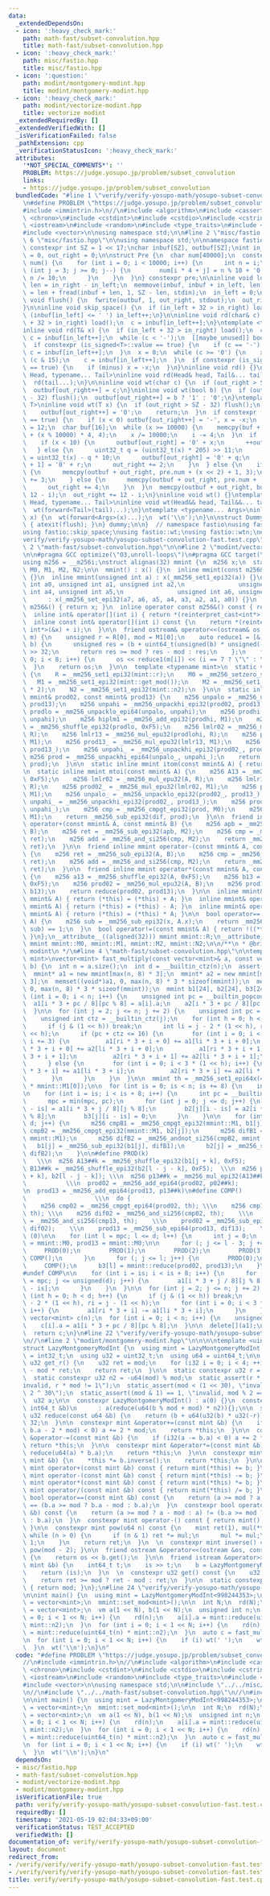 ```yaml
---
data:
  _extendedDependsOn:
  - icon: ':heavy_check_mark:'
    path: math-fast/subset-convolution.hpp
    title: math-fast/subset-convolution.hpp
  - icon: ':heavy_check_mark:'
    path: misc/fastio.hpp
    title: misc/fastio.hpp
  - icon: ':question:'
    path: modint/montgomery-modint.hpp
    title: modint/montgomery-modint.hpp
  - icon: ':heavy_check_mark:'
    path: modint/vectorize-modint.hpp
    title: vectorize modint
  _extendedRequiredBy: []
  _extendedVerifiedWith: []
  _isVerificationFailed: false
  _pathExtension: cpp
  _verificationStatusIcon: ':heavy_check_mark:'
  attributes:
    '*NOT_SPECIAL_COMMENTS*': ''
    PROBLEM: https://judge.yosupo.jp/problem/subset_convolution
    links:
    - https://judge.yosupo.jp/problem/subset_convolution
  bundledCode: "#line 1 \"verify/verify-yosupo-math/yosupo-subset-convolution-fast.test.cpp\"\
    \n#define PROBLEM \"https://judge.yosupo.jp/problem/subset_convolution\"\n//\n\
    #include <immintrin.h>\n//\n#include <algorithm>\n#include <cassert>\n#include\
    \ <chrono>\n#include <cstdint>\n#include <cstdio>\n#include <cstring>\n#include\
    \ <iostream>\n#include <random>\n#include <type_traits>\n#include <utility>\n\
    #include <vector>\n\nusing namespace std;\n\n#line 2 \"misc/fastio.hpp\"\n\n#line\
    \ 6 \"misc/fastio.hpp\"\n\nusing namespace std;\n\nnamespace fastio {\nstatic\
    \ constexpr int SZ = 1 << 17;\nchar inbuf[SZ], outbuf[SZ];\nint in_left = 0, in_right\
    \ = 0, out_right = 0;\n\nstruct Pre {\n  char num[40000];\n  constexpr Pre() :\
    \ num() {\n    for (int i = 0; i < 10000; i++) {\n      int n = i;\n      for\
    \ (int j = 3; j >= 0; j--) {\n        num[i * 4 + j] = n % 10 + '0';\n       \
    \ n /= 10;\n      }\n    }\n  }\n} constexpr pre;\n\ninline void load() {\n  int\
    \ len = in_right - in_left;\n  memmove(inbuf, inbuf + in_left, len);\n  in_right\
    \ = len + fread(inbuf + len, 1, SZ - len, stdin);\n  in_left = 0;\n}\n\ninline\
    \ void flush() {\n  fwrite(outbuf, 1, out_right, stdout);\n  out_right = 0;\n\
    }\n\ninline void skip_space() {\n  if (in_left + 32 > in_right) load();\n  while\
    \ (inbuf[in_left] <= ' ') in_left++;\n}\n\ninline void rd(char& c) {\n  if (in_left\
    \ + 32 > in_right) load();\n  c = inbuf[in_left++];\n}\ntemplate <typename T>\n\
    inline void rd(T& x) {\n  if (in_left + 32 > in_right) load();\n  char c;\n  do\
    \ c = inbuf[in_left++];\n  while (c < '-');\n  [[maybe_unused]] bool minus = false;\n\
    \  if constexpr (is_signed<T>::value == true) {\n    if (c == '-') minus = true,\
    \ c = inbuf[in_left++];\n  }\n  x = 0;\n  while (c >= '0') {\n    x = x * 10 +\
    \ (c & 15);\n    c = inbuf[in_left++];\n  }\n  if constexpr (is_signed<T>::value\
    \ == true) {\n    if (minus) x = -x;\n  }\n}\ninline void rd() {}\ntemplate <typename\
    \ Head, typename... Tail>\ninline void rd(Head& head, Tail&... tail) {\n  rd(head);\n\
    \  rd(tail...);\n}\n\ninline void wt(char c) {\n  if (out_right > SZ - 32) flush();\n\
    \  outbuf[out_right++] = c;\n}\ninline void wt(bool b) {\n  if (out_right > SZ\
    \ - 32) flush();\n  outbuf[out_right++] = b ? '1' : '0';\n}\ntemplate <typename\
    \ T>\ninline void wt(T x) {\n  if (out_right > SZ - 32) flush();\n  if (!x) {\n\
    \    outbuf[out_right++] = '0';\n    return;\n  }\n  if constexpr (is_signed<T>::value\
    \ == true) {\n    if (x < 0) outbuf[out_right++] = '-', x = -x;\n  }\n  int i\
    \ = 12;\n  char buf[16];\n  while (x >= 10000) {\n    memcpy(buf + i, pre.num\
    \ + (x % 10000) * 4, 4);\n    x /= 10000;\n    i -= 4;\n  }\n  if (x < 100) {\n\
    \    if (x < 10) {\n      outbuf[out_right] = '0' + x;\n      ++out_right;\n \
    \   } else {\n      uint32_t q = (uint32_t(x) * 205) >> 11;\n      uint32_t r\
    \ = uint32_t(x) - q * 10;\n      outbuf[out_right] = '0' + q;\n      outbuf[out_right\
    \ + 1] = '0' + r;\n      out_right += 2;\n    }\n  } else {\n    if (x < 1000)\
    \ {\n      memcpy(outbuf + out_right, pre.num + (x << 2) + 1, 3);\n      out_right\
    \ += 3;\n    } else {\n      memcpy(outbuf + out_right, pre.num + (x << 2), 4);\n\
    \      out_right += 4;\n    }\n  }\n  memcpy(outbuf + out_right, buf + i + 4,\
    \ 12 - i);\n  out_right += 12 - i;\n}\ninline void wt() {}\ntemplate <typename\
    \ Head, typename... Tail>\ninline void wt(Head&& head, Tail&&... tail) {\n  wt(head);\n\
    \  wt(forward<Tail>(tail)...);\n}\ntemplate <typename... Args>\ninline void wtn(Args&&...\
    \ x) {\n  wt(forward<Args>(x)...);\n  wt('\\n');\n}\n\nstruct Dummy {\n  Dummy()\
    \ { atexit(flush); }\n} dummy;\n\n}  // namespace fastio\nusing fastio::rd;\n\
    using fastio::skip_space;\nusing fastio::wt;\nusing fastio::wtn;\n#line 20 \"\
    verify/verify-yosupo-math/yosupo-subset-convolution-fast.test.cpp\"\n//\n#line\
    \ 2 \"math-fast/subset-convolution.hpp\"\n\n#line 2 \"modint/vectorize-modint.hpp\"\
    \n\n#pragma GCC optimize(\"O3,unroll-loops\")\n#pragma GCC target(\"avx2\")\n\n\
    using m256 = __m256i;\nstruct alignas(32) mmint {\n  m256 x;\n  static mmint R,\
    \ M0, M1, M2, N2;\n\n  mmint() : x() {}\n  inline mmint(const m256& _x) : x(_x)\
    \ {}\n  inline mmint(unsigned int a) : x(_mm256_set1_epi32(a)) {}\n  inline mmint(unsigned\
    \ int a0, unsigned int a1, unsigned int a2,\n               unsigned int a3, unsigned\
    \ int a4, unsigned int a5,\n               unsigned int a6, unsigned int a7)\n\
    \      : x(_mm256_set_epi32(a7, a6, a5, a4, a3, a2, a1, a0)) {}\n  inline operator\
    \ m256&() { return x; }\n  inline operator const m256&() const { return x; }\n\
    \  inline int& operator[](int i) { return *(reinterpret_cast<int*>(&x) + i); }\n\
    \  inline const int& operator[](int i) const {\n    return *(reinterpret_cast<const\
    \ int*>(&x) + i);\n  }\n\n  friend ostream& operator<<(ostream& os, const mmint&\
    \ m) {\n    unsigned r = R[0], mod = M1[0];\n    auto reduce1 = [&](const uint64_t&\
    \ b) {\n      unsigned res = (b + uint64_t(unsigned(b) * unsigned(-r)) * mod)\
    \ >> 32;\n      return res >= mod ? res - mod : res;\n    };\n    for (int i =\
    \ 0; i < 8; i++) {\n      os << reduce1(m[i]) << (i == 7 ? \"\" : \" \");\n  \
    \  }\n    return os;\n  }\n\n  template <typename mint>\n  static void set_mod()\
    \ {\n    R = _mm256_set1_epi32(mint::r);\n    M0 = _mm256_setzero_si256();\n \
    \   M1 = _mm256_set1_epi32(mint::get_mod());\n    M2 = _mm256_set1_epi32(mint::get_mod()\
    \ * 2);\n    N2 = _mm256_set1_epi32(mint::n2);\n  }\n\n  static inline mmint reduce(const\
    \ mmint& prod02, const mmint& prod13) {\n    m256 unpalo = _mm256_unpacklo_epi32(prod02,\
    \ prod13);\n    m256 unpahi = _mm256_unpackhi_epi32(prod02, prod13);\n    m256\
    \ prodlo = _mm256_unpacklo_epi64(unpalo, unpahi);\n    m256 prodhi = _mm256_unpackhi_epi64(unpalo,\
    \ unpahi);\n    m256 hiplm1 = _mm256_add_epi32(prodhi, M1);\n    m256 prodlohi\
    \ = _mm256_shuffle_epi32(prodlo, 0xF5);\n    m256 lmlr02 = _mm256_mul_epu32(prodlo,\
    \ R);\n    m256 lmlr13 = _mm256_mul_epu32(prodlohi, R);\n    m256 prod02_ = _mm256_mul_epu32(lmlr02,\
    \ M1);\n    m256 prod13_ = _mm256_mul_epu32(lmlr13, M1);\n    m256 unpalo_ = _mm256_unpacklo_epi32(prod02_,\
    \ prod13_);\n    m256 unpahi_ = _mm256_unpackhi_epi32(prod02_, prod13_);\n   \
    \ m256 prod = _mm256_unpackhi_epi64(unpalo_, unpahi_);\n    return _mm256_sub_epi32(hiplm1,\
    \ prod);\n  }\n\n  static inline mmint itom(const mmint& A) { return A * N2; }\n\
    \n  static inline mmint mtoi(const mmint& A) {\n    m256 A13 = _mm256_shuffle_epi32(A,\
    \ 0xF5);\n    m256 lmlr02 = _mm256_mul_epu32(A, R);\n    m256 lmlr13 = _mm256_mul_epu32(A13,\
    \ R);\n    m256 prod02_ = _mm256_mul_epu32(lmlr02, M1);\n    m256 prod13_ = _mm256_mul_epu32(lmlr13,\
    \ M1);\n    m256 unpalo_ = _mm256_unpacklo_epi32(prod02_, prod13_);\n    m256\
    \ unpahi_ = _mm256_unpackhi_epi32(prod02_, prod13_);\n    m256 prod = _mm256_unpackhi_epi64(unpalo_,\
    \ unpahi_);\n    m256 cmp = _mm256_cmpgt_epi32(prod, M0);\n    m256 dif = _mm256_and_si256(cmp,\
    \ M1);\n    return _mm256_sub_epi32(dif, prod);\n  }\n\n  friend inline mmint\
    \ operator+(const mmint& A, const mmint& B) {\n    m256 apb = _mm256_add_epi32(A,\
    \ B);\n    m256 ret = _mm256_sub_epi32(apb, M2);\n    m256 cmp = _mm256_cmpgt_epi32(M0,\
    \ ret);\n    m256 add = _mm256_and_si256(cmp, M2);\n    return _mm256_add_epi32(add,\
    \ ret);\n  }\n\n  friend inline mmint operator-(const mmint& A, const mmint& B)\
    \ {\n    m256 ret = _mm256_sub_epi32(A, B);\n    m256 cmp = _mm256_cmpgt_epi32(M0,\
    \ ret);\n    m256 add = _mm256_and_si256(cmp, M2);\n    return _mm256_add_epi32(add,\
    \ ret);\n  }\n\n  friend inline mmint operator*(const mmint& A, const mmint& B)\
    \ {\n    m256 a13 = _mm256_shuffle_epi32(A, 0xF5);\n    m256 b13 = _mm256_shuffle_epi32(B,\
    \ 0xF5);\n    m256 prod02 = _mm256_mul_epu32(A, B);\n    m256 prod13 = _mm256_mul_epu32(a13,\
    \ b13);\n    return reduce(prod02, prod13);\n  }\n\n  inline mmint& operator+=(const\
    \ mmint& A) { return (*this) = (*this) + A; }\n  inline mmint& operator-=(const\
    \ mmint& A) { return (*this) = (*this) - A; }\n  inline mmint& operator*=(const\
    \ mmint& A) { return (*this) = (*this) * A; }\n\n  bool operator==(const mmint&\
    \ A) {\n    m256 sub = _mm256_sub_epi32(x, A.x);\n    return _mm256_testz_si256(sub,\
    \ sub) == 1;\n  }\n  bool operator!=(const mmint& A) { return !((*this) == A);\
    \ }\n};\n__attribute__((aligned(32))) mmint mmint::R;\n__attribute__((aligned(32)))\
    \ mmint mmint::M0, mmint::M1, mmint::M2, mmint::N2;\n\n/**\n * @brief vectorize\
    \ modint\n */\n#line 4 \"math-fast/subset-convolution.hpp\"\n\ntemplate <typename\
    \ mint>\nvector<mint> fast_multiply(const vector<mint>& a, const vector<mint>&\
    \ b) {\n  int n = a.size();\n  int d = __builtin_ctz(n);\n  assert(d <= 23);\n\
    \  mmint* a1 = new mmint[max(n, 8) * 3];\n  mmint* a2 = new mmint[max(n, 8) *\
    \ 3];\n  memset((void*)a1, 0, max(n, 8) * 3 * sizeof(mmint));\n  memset((void*)a2,\
    \ 0, max(n, 8) * 3 * sizeof(mmint));\n  mmint b1[24], b2[24], b3[24];\n\n  for\
    \ (int i = 0; i < n; i++) {\n    unsigned int pc = __builtin_popcount(i);\n  \
    \  a1[i * 3 + pc / 8][pc % 8] = a[i].a;\n    a2[i * 3 + pc / 8][pc % 8] = b[i].a;\n\
    \  }\n\n  for (int j = 2; j <= n; j += 2) {\n    unsigned int pc = __builtin_popcount(j);\n\
    \    unsigned int ctz = __builtin_ctz(j);\n    for (int h = 0; h < d; h++) {\n\
    \      if (j & (1 << h)) break;\n      int li = j - 2 * (1 << h), ri = j - (1\
    \ << h);\n      if (pc + ctz <= 16) {\n        for (int i = 0; i < 3 * (1 << h);\
    \ i += 3) {\n          a1[ri * 3 + i + 0] += a1[li * 3 + i + 0];\n          a2[ri\
    \ * 3 + i + 0] += a2[li * 3 + i + 0];\n          a1[ri * 3 + i + 1] += a1[li *\
    \ 3 + i + 1];\n          a2[ri * 3 + i + 1] += a2[li * 3 + i + 1];\n        }\n\
    \      } else {\n        for (int i = 0; i < 3 * (1 << h); i++) {\n          a1[ri\
    \ * 3 + i] += a1[li * 3 + i];\n          a2[ri * 3 + i] += a2[li * 3 + i];\n \
    \       }\n      }\n    }\n  }\n\n  mmint th = _mm256_set1_epi64x(4LL * mmint::M1[0]\
    \ * mmint::M1[0]);\n\n  for (int is = 0; is < n; is += 8) {\n    int mpc = d;\n\
    \n    for (int i = is; i < is + 8; i++) {\n      int pc = __builtin_popcount(i);\n\
    \      mpc = min(mpc, pc);\n      for (int j = 0; j <= d; j++) {\n        b1[j][i\
    \ - is] = a1[i * 3 + j / 8][j % 8];\n        b2[j][i - is] = a2[i * 3 + j / 8][j\
    \ % 8];\n        b3[j][i - is] = 0;\n      }\n    }\n\n    for (int j = 0; j <=\
    \ d; j++) {\n      m256 cmpB1 = _mm256_cmpgt_epi32(mmint::M1, b1[j]);\n      m256\
    \ cmpB2 = _mm256_cmpgt_epi32(mmint::M1, b2[j]);\n      m256 difB1 = _mm256_andnot_si256(cmpB1,\
    \ mmint::M1);\n      m256 difB2 = _mm256_andnot_si256(cmpB2, mmint::M1);\n   \
    \   b1[j] = _mm256_sub_epi32(b1[j], difB1);\n      b2[j] = _mm256_sub_epi32(b2[j],\
    \ difB2);\n    }\n\n#define PROD(k)                                          \
    \   \\\n  m256 A13##k = _mm256_shuffle_epi32(b1[j + k], 0xF5);      \\\n  m256\
    \ B13##k = _mm256_shuffle_epi32(b2[l - j - k], 0xF5);  \\\n  m256 p02##k = _mm256_mul_epi32(b1[j\
    \ + k], b2[l - j - k]); \\\n  m256 p13##k = _mm256_mul_epi32(A13##k, B13##k);\
    \           \\\n  prod02 = _mm256_add_epi64(prod02, p02##k);                \\\
    \n  prod13 = _mm256_add_epi64(prod13, p13##k)\n#define COMP()                \
    \                   \\\n  do {                                           \\\n\
    \    m256 cmp02 = _mm256_cmpgt_epi64(prod02, th); \\\n    m256 cmp13 = _mm256_cmpgt_epi64(prod13,\
    \ th); \\\n    m256 dif02 = _mm256_and_si256(cmp02, th);    \\\n    m256 dif13\
    \ = _mm256_and_si256(cmp13, th);    \\\n    prod02 = _mm256_sub_epi64(prod02,\
    \ dif02);    \\\n    prod13 = _mm256_sub_epi64(prod13, dif13);    \\\n  } while\
    \ (0)\n\n    for (int l = mpc; l <= d; l++) {\n      int j = 0;\n      mmint prod02\
    \ = mmint::M0, prod13 = mmint::M0;\n\n      for (; j <= l - 3; j += 4) {\n   \
    \     PROD(0);\n        PROD(1);\n        PROD(2);\n        PROD(3);\n       \
    \ COMP();\n      }\n      for (; j <= l; j++) {\n        PROD(0);\n      }\n \
    \     COMP();\n      b3[l] = mmint::reduce(prod02, prod13);\n    }\n\n#undef PROD\n\
    #undef COMP\n\n    for (int i = is; i < is + 8; i++) {\n      for (unsigned j\
    \ = mpc; j <= unsigned(d); j++) {\n        a1[i * 3 + j / 8][j % 8] = b3[j][i\
    \ - is];\n      }\n    }\n  }\n\n  for (int j = 2; j <= n; j += 2) {\n    for\
    \ (int h = 0; h < d; h++) {\n      if (j & (1 << h)) break;\n      int li = j\
    \ - 2 * (1 << h), ri = j - (1 << h);\n      for (int i = 0; i < 3 * (1 << h);\
    \ i++) {\n        a1[ri * 3 + i] -= a1[li * 3 + i];\n      }\n    }\n  }\n\n \
    \ vector<mint> c(n);\n  for (int i = 0; i < n; i++) {\n    unsigned int pc = __builtin_popcount(i);\n\
    \    c[i].a = a1[i * 3 + pc / 8][pc % 8];\n  }\n\n  delete[](a1);\n  delete[](a2);\n\
    \  return c;\n}\n#line 22 \"verify/verify-yosupo-math/yosupo-subset-convolution-fast.test.cpp\"\
    \n//\n#line 2 \"modint/montgomery-modint.hpp\"\n\n\n\ntemplate <uint32_t mod>\n\
    struct LazyMontgomeryModInt {\n  using mint = LazyMontgomeryModInt;\n  using i32\
    \ = int32_t;\n  using u32 = uint32_t;\n  using u64 = uint64_t;\n\n  static constexpr\
    \ u32 get_r() {\n    u32 ret = mod;\n    for (i32 i = 0; i < 4; ++i) ret *= 2\
    \ - mod * ret;\n    return ret;\n  }\n\n  static constexpr u32 r = get_r();\n\
    \  static constexpr u32 n2 = -u64(mod) % mod;\n  static_assert(r * mod == 1, \"\
    invalid, r * mod != 1\");\n  static_assert(mod < (1 << 30), \"invalid, mod >=\
    \ 2 ^ 30\");\n  static_assert((mod & 1) == 1, \"invalid, mod % 2 == 0\");\n\n\
    \  u32 a;\n\n  constexpr LazyMontgomeryModInt() : a(0) {}\n  constexpr LazyMontgomeryModInt(const\
    \ int64_t &b)\n      : a(reduce(u64(b % mod + mod) * n2)){};\n\n  static constexpr\
    \ u32 reduce(const u64 &b) {\n    return (b + u64(u32(b) * u32(-r)) * mod) >>\
    \ 32;\n  }\n\n  constexpr mint &operator+=(const mint &b) {\n    if (i32(a +=\
    \ b.a - 2 * mod) < 0) a += 2 * mod;\n    return *this;\n  }\n\n  constexpr mint\
    \ &operator-=(const mint &b) {\n    if (i32(a -= b.a) < 0) a += 2 * mod;\n   \
    \ return *this;\n  }\n\n  constexpr mint &operator*=(const mint &b) {\n    a =\
    \ reduce(u64(a) * b.a);\n    return *this;\n  }\n\n  constexpr mint &operator/=(const\
    \ mint &b) {\n    *this *= b.inverse();\n    return *this;\n  }\n\n  constexpr\
    \ mint operator+(const mint &b) const { return mint(*this) += b; }\n  constexpr\
    \ mint operator-(const mint &b) const { return mint(*this) -= b; }\n  constexpr\
    \ mint operator*(const mint &b) const { return mint(*this) *= b; }\n  constexpr\
    \ mint operator/(const mint &b) const { return mint(*this) /= b; }\n  constexpr\
    \ bool operator==(const mint &b) const {\n    return (a >= mod ? a - mod : a)\
    \ == (b.a >= mod ? b.a - mod : b.a);\n  }\n  constexpr bool operator!=(const mint\
    \ &b) const {\n    return (a >= mod ? a - mod : a) != (b.a >= mod ? b.a - mod\
    \ : b.a);\n  }\n  constexpr mint operator-() const { return mint() - mint(*this);\
    \ }\n\n  constexpr mint pow(u64 n) const {\n    mint ret(1), mul(*this);\n   \
    \ while (n > 0) {\n      if (n & 1) ret *= mul;\n      mul *= mul;\n      n >>=\
    \ 1;\n    }\n    return ret;\n  }\n  \n  constexpr mint inverse() const { return\
    \ pow(mod - 2); }\n\n  friend ostream &operator<<(ostream &os, const mint &b)\
    \ {\n    return os << b.get();\n  }\n\n  friend istream &operator>>(istream &is,\
    \ mint &b) {\n    int64_t t;\n    is >> t;\n    b = LazyMontgomeryModInt<mod>(t);\n\
    \    return (is);\n  }\n  \n  constexpr u32 get() const {\n    u32 ret = reduce(a);\n\
    \    return ret >= mod ? ret - mod : ret;\n  }\n\n  static constexpr u32 get_mod()\
    \ { return mod; }\n};\n#line 24 \"verify/verify-yosupo-math/yosupo-subset-convolution-fast.test.cpp\"\
    \n\nint main() {\n  using mint = LazyMontgomeryModInt<998244353>;\n  using vm\
    \ = vector<mint>;\n  mmint::set_mod<mint>();\n\n  int N;\n  rd(N);\n  using vm\
    \ = vector<mint>;\n  vm a(1 << N), b(1 << N);\n  unsigned int n;\n  for (int i\
    \ = 0; i < 1 << N; i++) {\n    rd(n);\n    a[i].a = mint::reduce(uint64_t(n) *\
    \ mint::n2);\n  }\n  for (int i = 0; i < 1 << N; i++) {\n    rd(n);\n    b[i].a\
    \ = mint::reduce(uint64_t(n) * mint::n2);\n  }\n  auto c = fast_multiply(a, b);\n\
    \n  for (int i = 0; i < 1 << N; i++) {\n    if (i) wt(' ');\n    wt(c[i].get());\n\
    \  }\n  wt('\\n');\n}\n"
  code: "#define PROBLEM \"https://judge.yosupo.jp/problem/subset_convolution\"\n\
    //\n#include <immintrin.h>\n//\n#include <algorithm>\n#include <cassert>\n#include\
    \ <chrono>\n#include <cstdint>\n#include <cstdio>\n#include <cstring>\n#include\
    \ <iostream>\n#include <random>\n#include <type_traits>\n#include <utility>\n\
    #include <vector>\n\nusing namespace std;\n\n#include \"../../misc/fastio.hpp\"\
    \n//\n#include \"../../math-fast/subset-convolution.hpp\"\n//\n#include \"../../modint/montgomery-modint.hpp\"\
    \n\nint main() {\n  using mint = LazyMontgomeryModInt<998244353>;\n  using vm\
    \ = vector<mint>;\n  mmint::set_mod<mint>();\n\n  int N;\n  rd(N);\n  using vm\
    \ = vector<mint>;\n  vm a(1 << N), b(1 << N);\n  unsigned int n;\n  for (int i\
    \ = 0; i < 1 << N; i++) {\n    rd(n);\n    a[i].a = mint::reduce(uint64_t(n) *\
    \ mint::n2);\n  }\n  for (int i = 0; i < 1 << N; i++) {\n    rd(n);\n    b[i].a\
    \ = mint::reduce(uint64_t(n) * mint::n2);\n  }\n  auto c = fast_multiply(a, b);\n\
    \n  for (int i = 0; i < 1 << N; i++) {\n    if (i) wt(' ');\n    wt(c[i].get());\n\
    \  }\n  wt('\\n');\n}\n"
  dependsOn:
  - misc/fastio.hpp
  - math-fast/subset-convolution.hpp
  - modint/vectorize-modint.hpp
  - modint/montgomery-modint.hpp
  isVerificationFile: true
  path: verify/verify-yosupo-math/yosupo-subset-convolution-fast.test.cpp
  requiredBy: []
  timestamp: '2021-05-19 02:04:33+09:00'
  verificationStatus: TEST_ACCEPTED
  verifiedWith: []
documentation_of: verify/verify-yosupo-math/yosupo-subset-convolution-fast.test.cpp
layout: document
redirect_from:
- /verify/verify/verify-yosupo-math/yosupo-subset-convolution-fast.test.cpp
- /verify/verify/verify-yosupo-math/yosupo-subset-convolution-fast.test.cpp.html
title: verify/verify-yosupo-math/yosupo-subset-convolution-fast.test.cpp
---
```

